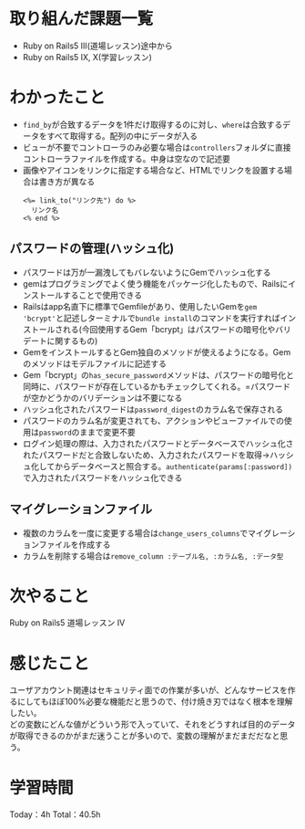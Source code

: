 # 取り組んだ課題一覧
- Ruby on Rails5 Ⅲ(道場レッスン)途中から
- Ruby on Rails5 Ⅸ, X(学習レッスン)

# わかったこと
- `find_by`が合致するデータを1件だけ取得するのに対し、`where`は合致するデータをすべて取得する。配列の中にデータが入る
- ビューが不要でコントローラのみ必要な場合は`controllers`フォルダに直接コントローラファイルを作成する。中身は空なので記述要
- 画像やアイコンをリンクに指定する場合など、HTMLでリンクを設置する場合は書き方が異なる
  ```
  <%= link_to("リンク先") do %>
    リンク名
  <% end %>
  ```
## パスワードの管理(ハッシュ化)
- パスワードは万が一漏洩してもバレないようにGemでハッシュ化する
- gemはプログラミングでよく使う機能をパッケージ化したもので、Railsにインストールすることで使用できる
- Railsはapp名直下に標準でGemfileがあり、使用したいGemを`gem 'bcrypt'`と記述しターミナルで`bundle install`のコマンドを実行すればインストールされる(今回使用するGem「bcrypt」はパスワードの暗号化やバリデートに関するもの)
- GemをインストールするとGem独自のメソッドが使えるようになる。Gemのメソッドはモデルファイルに記述する
- Gem「bcrypt」の`has_secure_password`メソッドは、パスワードの暗号化と同時に、パスワードが存在しているかもチェックしてくれる。=パスワードが空かどうかのバリデーションは不要になる
- ハッシュ化されたパスワードは`password_digest`のカラム名で保存される
- パスワードのカラム名が変更されても、アクションやビューファイルでの使用は`password`のままで変更不要
- ログイン処理の際は、入力されたパスワードとデータベースでハッシュ化されたパスワードだと合致しないため、入力されたパスワードを取得→ハッシュ化してからデータベースと照合する。`authenticate(params[:password])`で入力されたパスワードをハッシュ化できる

## マイグレーションファイル
- 複数のカラムを一度に変更する場合は`change_users_columns`でマイグレーションファイルを作成する
- カラムを削除する場合は`remove_column :テーブル名, :カラム名, :データ型`

# 次やること
Ruby on Rails5 道場レッスン IV

# 感じたこと
ユーザアカウント関連はセキュリティ面での作業が多いが、どんなサービスを作るにしてもほぼ100%必要な機能だと思うので、付け焼き刃ではなく根本を理解したい。  
どの変数にどんな値がどういう形で入っていて、それをどうすれば目的のデータが取得できるのかがまだ迷うことが多いので、変数の理解がまだまだだなと思う。

# 学習時間
Today：4h Total：40.5h
